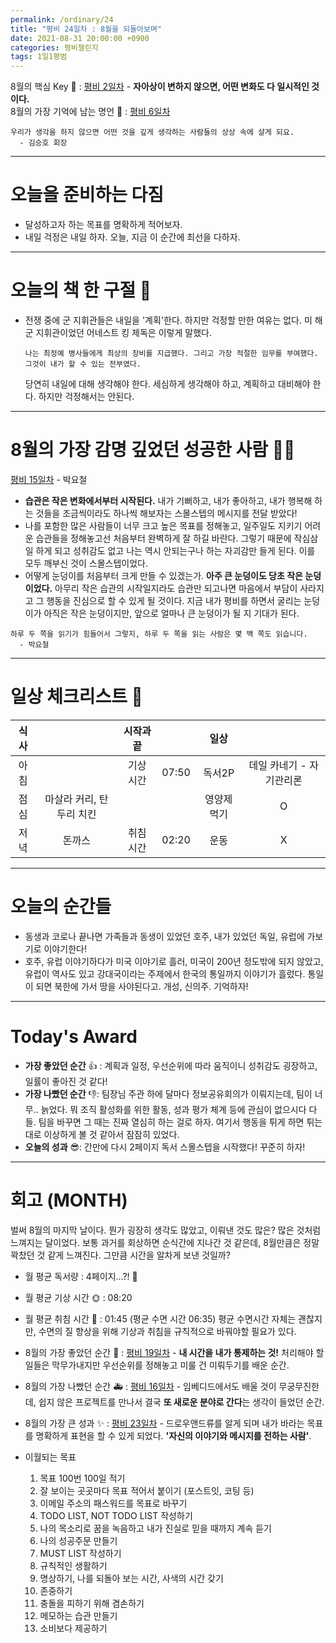 ```yaml
---
permalink: /ordinary/24
title: "평비 24일차 : 8월을 되돌아보며"
date: 2021-08-31 20:00:00 +0900
categories: 평비챌린지
tags: 1일1평범
---  
```

8월의 핵심 Key 🔑 : [평비 2일차](https://rlaghdcjf12.github.io/ordinary/2) - **자아상이 변하지 않으면, 어떤 변화도 다 일시적인 것이다.**  
8월의 가장 기억에 남는 명언 🎁 : [평비 6일차](https://rlaghdcjf12.github.io/ordinary/6)  
```
우리가 생각을 하지 않으면 어떤 것을 깊게 생각하는 사람들의 상상 속에 살게 되요.
  - 김승호 회장
```

---
# 오늘을 준비하는 다짐
- 달성하고자 하는 목표를 명확하게 적어보자.
- 내일 걱정은 내일 하자. 오늘, 지금 이 순간에 최선을 다하자.

---
# 오늘의 책 한 구절 📕
- 전쟁 중에 군 지휘관들은 내일을 '계획'한다. 하지만 걱정할 만한 여유는 없다. 미 해군 지휘관이었던 어네스트 킹 제독은 이렇게 말했다.
  ```
  나는 최정예 병사들에게 최상의 장비를 지급했다. 그리고 가장 적절한 임무를 부여했다.
  그것이 내가 할 수 있는 전부였다.
  ```
  당연히 내일에 대해 생각해야 한다. 세심하게 생각해야 하고, 계획하고 대비해야 한다. 하지만 걱정해서는 안된다.

---
# 8월의 가장 감명 깊었던 성공한 사람 🙋‍♂️
[평비 15일차](https://rlaghdcjf12.github.io/ordinary/15) - 박요철  
- **습관은 작은 변화에서부터 시작된다.** 내가 기뻐하고, 내가 좋아하고, 내가 행복해 하는 것들을 조금씩이라도 하나씩 해보자는 스몰스텝의 메시지를 전달 받았다!
- 나를 포함한 많은 사람들이 너무 크고 높은 목표를 정해놓고, 일주일도 지키기 어려운 습관들을 정해놓고선 처음부터 완벽하게 잘 하길 바란다. 그렇기 때문에 작심삼일 하게 되고 성취감도 없고 나는 역시 안되는구나 하는 자괴감만 들게 된다. 이를 모두 깨부신 것이 스몰스텝이었다.
- 어떻게 눈덩이를 처음부터 크게 만들 수 있겠는가. **아주 큰 눈덩이도 당초 작은 눈덩이었다.** 아무리 작은 습관의 시작일지라도 습관만 되고나면 마음에서 부담이 사라지고 그 행동을 진심으로 할 수 있게 될 것이다. 지금 내가 평비를 하면서 굴리는 눈덩이가 아직은 작은 눈덩이지만, 앞으로 얼마나 큰 눈덩이가 될 지 기대가 된다.

```
하루 두 쪽을 읽기가 힘들어서 그렇지, 하루 두 쪽을 읽는 사람은 몇 백 쪽도 읽습니다.
  - 박요철
```

---
# 일상 체크리스트 📃

| 식사 |  | 시작과 끝 |  | 일상 |  |
|:----:|:----:|:----:|:----:|:----:|:----:|
| 아침 |  | 기상 시간 | 07:50 | 독서2P | 데일 카네기 - 자기관리론 |
| 점심 | 마살라 커리, 탄두리 치킨 |  |  | 영양제 먹기 | O |
| 저녁 | 돈까스 | 취침 시간 | 02:20 | 운동 | X |

---
# 오늘의 순간들
- 동생과 코로나 끝나면 가족들과 동생이 있었던 호주, 내가 있었던 독일, 유럽에 가보기로 이야기한다!
- 호주, 유럽 이야기하다가 미국 이야기로 흘러, 미국이 200년 정도밖에 되지 않았고, 유럽이 역사도 있고 강대국이라는 주제에서 한국의 통일까지 이야기가 흘렀다. 통일이 되면 북한에 가서 땅을 사야된다고. 개성, 신의주. 기억하자!

---
# Today's Award
- **가장 좋았던 순간** 👍 : 계획과 일정, 우선순위에 따라 움직이니 성취감도 굉장하고, 일률이 좋아진 것 같다!
- **가장 나빴던 순간** 👎: 팀장님 주관 하에 달마다 정보공유회의가 이뤄지는데, 팀이 너무.. 늙었다. 뭐 조직 활성화를 위한 활동, 성과 평가 체계 등에 관심이 없으시다 다들. 팀을 바꾸면 그 때는 진짜 열심히 하는 걸로 하자. 여기서 행동을 튀게 하면 튀는 대로 이상하게 볼 것 같아서 잠잠히 있었다.
- **오늘의 성과** 😎: 간만에 다시 2페이지 독서 스몰스텝을 시작했다! 꾸준히 하자! 

---
# 회고 (MONTH)
벌써 8월의 마지막 날이다. 뭔가 굉장히 생각도 많았고, 이뤄낸 것도 많은? 많은 것처럼 느껴지는 달이었다. 보통 과거를 회상하면 순식간에 지나간 것 같은데, 8월만큼은 정말 꽉찼던 것 같게 느껴진다. 그만큼 시간을 알차게 보낸 것일까?  

- 월 평균 독서량 : 4페이지...?! 🤣
  
- 월 평균 기상 시간 🌞 : 08:20
- 월 평균 취침 시간 🌙 : 01:45 (평균 수면 시간 06:35)
  평균 수면시간 자체는 괜찮지만, 수면의 질 향상을 위해 기상과 취침을 규칙적으로 바꿔야할 필요가 있다.

- 8월의 가장 좋았던 순간 👑 : [평비 19일차](https://rlaghdcjf12.github.io/ordinary/19) - **내 시간을 내가 통제하는 것!** 처리해야 할 일들은 막무가내지만 우선순위를 정해놓고 미룰 건 미뤄두기를 배운 순간.
- 8월의 가장 나빴던 순간 🚑 : [평비 16일차](https://rlaghdcjf12.github.io/ordinary/16) - 임베디드에서도 배울 것이 무궁무진한데, 쉽지 않은 프로젝트를 만나서 결국 **또 새로운 분야로 간다**는 생각이 들었던 순간.
- 8월의 가장 큰 성과 ✨ : [평비 23일차](https://rlaghdcjf12.github.io/ordinary/23) - 드로우앤드류를 알게 되며 내가 바라는 목표를 명확하게 표현을 할 수 있게 되었다. **'자신의 이야기와 메시지를 전하는 사람'**.

- 이월되는 목표
  1. 목표 100번 100일 적기  
  2. 잘 보이는 곳곳마다 목표 적어서 붙이기 (포스트잇, 코팅 등)  
  3. 이메일 주소의 패스워드를 목표로 바꾸기  
  4. TODO LIST, NOT TODO LIST 작성하기  
  5. 나의 목소리로 꿈을 녹음하고 내가 진실로 믿을 때까지 계속 듣기  
  6. 나의 성공주문 만들기  
  7. MUST LIST 작성하기  
  8. 규칙적인 생활하기  
  9. 명상하기, 나를 되돌아 보는 시간, 사색의 시간 갖기  
  10. 존중하기  
  11. 충돌을 피하기 위해 겸손하기  
  12. 메모하는 습관 만들기  
  13. 소비보다 제공하기  